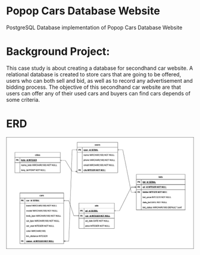 # Popop Cars Database Website
PostgreSQL Database implementation of Popop Cars Database Website

# Background Project:
This case study is about creating a database for secondhand car website. A relational database is created to store cars that are going to be offered, users who can both sell and bid, as well as to record any advertisement and bidding process. The objective of this secondhand car website are that users can offer any of their used cars and buyers can find cars depends of some criteria.

# ERD
![](https://github.com/aprilialiaa/popop_cars_db/blob/main/5_ERD_Popop_cars.png?raw=true)
